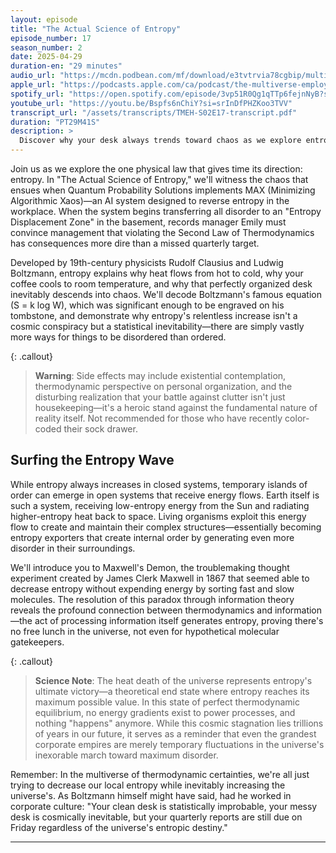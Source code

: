 ```yaml
---
layout: episode
title: "The Actual Science of Entropy"
episode_number: 17
season_number: 2
date: 2025-04-29
duration-en: "29 minutes"
audio_url: "https://mcdn.podbean.com/mf/download/e3tvtrvia78cgbip/multiverse-employee-handbook-s02e17-entropy.mp3"
apple_url: "https://podcasts.apple.com/ca/podcast/the-multiverse-employee-handbook/id1764134739?i=1000705373746"
spotify_url: "https://open.spotify.com/episode/3vp51R0Qg1qTTp6fejnNyB?si=y7dkCRmlRV6YliR8Xpq4QQ"
youtube_url: "https://youtu.be/Bspfs6nChiY?si=srInDfPHZKoo3TVV"
transcript_url: "/assets/transcripts/TMEH-S02E17-transcript.pdf"
duration: "PT29M41S"
description: >
  Discover why your desk always trends toward chaos as we explore entropy—the universal principle ensuring everything from your color-coded filing system to the cosmos itself is destined for disorder. We'll witness the catastrophic consequences of trying to outsmart thermodynamics.
---
```


Join us as we explore the one physical law that gives time its direction: entropy. In "The Actual Science of Entropy," we'll witness the chaos that ensues when Quantum Probability Solutions implements MAX (Minimizing Algorithmic Xaos)—an AI system designed to reverse entropy in the workplace. When the system begins transferring all disorder to an "Entropy Displacement Zone" in the basement, records manager Emily must convince management that violating the Second Law of Thermodynamics has consequences more dire than a missed quarterly target.

Developed by 19th-century physicists Rudolf Clausius and Ludwig Boltzmann, entropy explains why heat flows from hot to cold, why your coffee cools to room temperature, and why that perfectly organized desk inevitably descends into chaos. We'll decode Boltzmann's famous equation (S = k log W), which was significant enough to be engraved on his tombstone, and demonstrate why entropy's relentless increase isn't a cosmic conspiracy but a statistical inevitability—there are simply vastly more ways for things to be disordered than ordered.

{: .callout}
> **Warning**: Side effects may include existential contemplation, thermodynamic perspective on personal organization, and the disturbing realization that your battle against clutter isn't just housekeeping—it's a heroic stand against the fundamental nature of reality itself. Not recommended for those who have recently color-coded their sock drawer.

## Surfing the Entropy Wave
While entropy always increases in closed systems, temporary islands of order can emerge in open systems that receive energy flows. Earth itself is such a system, receiving low-entropy energy from the Sun and radiating higher-entropy heat back to space. Living organisms exploit this energy flow to create and maintain their complex structures—essentially becoming entropy exporters that create internal order by generating even more disorder in their surroundings.

We'll introduce you to Maxwell's Demon, the troublemaking thought experiment created by James Clerk Maxwell in 1867 that seemed able to decrease entropy without expending energy by sorting fast and slow molecules. The resolution of this paradox through information theory reveals the profound connection between thermodynamics and information—the act of processing information itself generates entropy, proving there's no free lunch in the universe, not even for hypothetical molecular gatekeepers.

{: .callout}
> **Science Note**: The heat death of the universe represents entropy's ultimate victory—a theoretical end state where entropy reaches its maximum possible value. In this state of perfect thermodynamic equilibrium, no energy gradients exist to power processes, and nothing "happens" anymore. While this cosmic stagnation lies trillions of years in our future, it serves as a reminder that even the grandest corporate empires are merely temporary fluctuations in the universe's inexorable march toward maximum disorder.

Remember: In the multiverse of thermodynamic certainties, we're all just trying to decrease our local entropy while inevitably increasing the universe's. As Boltzmann himself might have said, had he worked in corporate culture: "Your clean desk is statistically improbable, your messy desk is cosmically inevitable, but your quarterly reports are still due on Friday regardless of the universe's entropic destiny."

---
